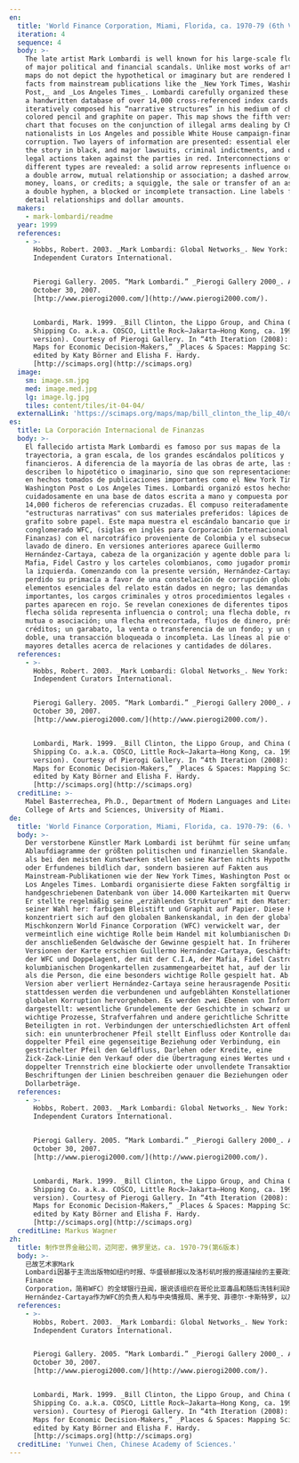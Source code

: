 ```yaml
---
en:
  title: 'World Finance Corporation, Miami, Florida, ca. 1970-79 (6th Version)'
  iteration: 4
  sequence: 4
  body: >-
    The late artist Mark Lombardi is well known for his large-scale flow charts
    of major political and financial scandals. Unlike most works of art, his
    maps do not depict the hypothetical or imaginary but are rendered based on
    facts from mainstream publications like the _New York Times, Washington
    Post,_ and _Los Angeles Times_. Lombardi carefully organized these facts in
    a handwritten database of over 14,000 cross-referenced index cards. He
    iteratively composed his “narrative structures” in his medium of choice:
    colored pencil and graphite on paper. This map shows the fifth version of a
    chart that focuses on the conjunction of illegal arms dealing by Chinese
    nationalists in Los Angeles and possible White House campaign-finance
    corruption. Two layers of information are presented: essential elements of
    the story in black, and major lawsuits, criminal indictments, and other
    legal actions taken against the parties in red. Interconnections of
    different types are revealed: a solid arrow represents influence or control;
    a double arrow, mutual relationship or association; a dashed arrow, flow of
    money, loans, or credits; a squiggle, the sale or transfer of an asset; and
    a double hyphen, a blocked or incomplete transaction. Line labels further
    detail relationships and dollar amounts.
  makers:
    - mark-lombardi/readme
  year: 1999
  references:
    - >-
      Hobbs, Robert. 2003. _Mark Lombardi: Global Networks_. New York:
      Independent Curators International.


      Pierogi Gallery. 2005. “Mark Lombardi.” _Pierogi Gallery 2000_. Accessed
      October 30, 2007.
      [http://www.pierogi2000.com/](http://www.pierogi2000.com/).


      Lombardi, Mark. 1999. _Bill Clinton, the Lippo Group, and China Ocean
      Shipping Co. a.k.a. COSCO, Little Rock—Jakarta—Hong Kong, ca. 1990s_ (5th
      version). Courtesy of Pierogi Gallery. In “4th Iteration (2008): Science
      Maps for Economic Decision-Makers,” _Places & Spaces: Mapping Science_,
      edited by Katy Börner and Elisha F. Hardy.
      [http://scimaps.org](http://scimaps.org)
  image:
    sm: image.sm.jpg
    med: image.med.jpg
    lg: image.lg.jpg
    tiles: content/tiles/it-04-04/
  externalLink: 'https://scimaps.org/maps/map/bill_clinton_the_lip_40/detail'
es:
  title: La Corporación Internacional de Finanzas
  body: >-
    El fallecido artista Mark Lombardi es famoso por sus mapas de la
    trayectoria, a gran escala, de los grandes escándalos políticos y
    financieros. A diferencia de la mayoría de las obras de arte, las suyas no
    describen lo hipotético o imaginario, sino que son representaciones basadas
    en hechos tomados de publicaciones importantes como el New York Times, el
    Washington Post o Los Angeles Times. Lombardi organizó estos hechos
    cuidadosamente en una base de datos escrita a mano y compuesta por más de
    14,000 ficheros de referencias cruzadas. Él compuso reiteradamente sus
    "estructuras narrativas" con sus materiales preferidos: lápices de colores y
    grafito sobre papel. Este mapa muestra el escándalo bancario que implicó al
    conglomerado WFC, (siglas en inglés para Corporación Internacional de
    Finanzas) con el narcotráfico proveniente de Colombia y el subsecuente
    lavado de dinero. En versiones anteriores aparece Guillermo
    Hernández-Cartaya, cabeza de la organización y agente doble para la CIA, la
    Mafia, Fidel Castro y los carteles colombianos, como jugador prominente, a
    la izquierda. Comenzando con la presente versión, Hernández-Cartaya ha
    perdido su primacía a favor de una constelación de corrupción global. Los
    elementos esenciales del relato están dados en negro; las demandas más
    importantes, los cargos criminales y otros procedimientos legales contra las
    partes aparecen en rojo. Se revelan conexiones de diferentes tipos: una
    flecha sólida representa influencia o control; una flecha doble, relación
    mutua o asociación; una flecha entrecortada, flujos de dinero, préstamos o
    créditos; un garabato, la venta o transferencia de un fondo; y un guión
    doble, una transacción bloqueada o incompleta. Las líneas al pie ofrecen
    mayores detalles acerca de relaciones y cantidades de dólares.
  references:
    - >-
      Hobbs, Robert. 2003. _Mark Lombardi: Global Networks_. New York:
      Independent Curators International.


      Pierogi Gallery. 2005. “Mark Lombardi.” _Pierogi Gallery 2000_. Accessed
      October 30, 2007.
      [http://www.pierogi2000.com/](http://www.pierogi2000.com/).


      Lombardi, Mark. 1999. _Bill Clinton, the Lippo Group, and China Ocean
      Shipping Co. a.k.a. COSCO, Little Rock—Jakarta—Hong Kong, ca. 1990s_ (5th
      version). Courtesy of Pierogi Gallery. In “4th Iteration (2008): Science
      Maps for Economic Decision-Makers,” _Places & Spaces: Mapping Science_,
      edited by Katy Börner and Elisha F. Hardy.
      [http://scimaps.org](http://scimaps.org)
  creditLine: >-
    Mabel Basterrechea, Ph.D., Department of Modern Languages and Literatures,
    College of Arts and Sciences, University of Miami.
de:
  title: 'World Finance Corporation, Miami, Florida, ca. 1970-79: (6. Version)'
  body: >-
    Der verstorbene Künstler Mark Lombardi ist berühmt für seine umfangreichen
    Ablaufdiagramme der größten politischen und finanziellen Skandale. Anders
    als bei den meisten Kunstwerken stellen seine Karten nichts Hypothetisches
    oder Erfundenes bildlich dar, sondern basieren auf Fakten aus
    Mainstream-Publikationen wie der New York Times, Washington Post oder der
    Los Angeles Times. Lombardi organisierte diese Fakten sorgfältig in einer
    handgeschriebenen Datenbank von über 14.000 Karteikarten mit Querverweisen.
    Er stellte regelmäßig seine „erzählenden Strukturen“ mit den Materialien
    seiner Wahl her: farbigem Bleistift und Graphit auf Papier. Diese Karte
    konzentriert sich auf den globalen Bankenskandal, in den der globale
    Mischkonzern World Finance Corporation (WFC) verwickelt war, der
    vermeintlich eine wichtige Rolle beim Handel mit kolumbianischen Drogen und
    der anschließenden Geldwäsche der Gewinne gespielt hat. In früheren
    Versionen der Karte erschien Guillermo Hernández-Cartaya, Geschäftsführer
    der WFC und Doppelagent, der mit der C.I.A, der Mafia, Fidel Castro, und
    kolumbianischen Drogenkartellen zusammengearbeitet hat, auf der linken Seite
    als die Person, die eine besonders wichtige Rolle gespielt hat. Ab dieser
    Version aber verliert Hernández-Cartaya seine herausragende Position und
    stattdessen werden die verbundenen und aufgeblähten Konstellationen der
    globalen Korruption hervorgehoben. Es werden zwei Ebenen von Informationen
    dargestellt: wesentliche Grundelemente der Geschichte in schwarz und
    wichtige Prozesse, Strafverfahren und andere gerichtliche Schritte gegen die
    Beteiligten in rot. Verbindungen der unterschiedlichsten Art offenbaren
    sich: ein ununterbrochener Pfeil stellt Einfluss oder Kontrolle dar, ein
    doppelter Pfeil eine gegenseitige Beziehung oder Verbindung, ein
    gestrichelter Pfeil den Geldfluss, Darlehen oder Kredite, eine
    Zick-Zack-Linie den Verkauf oder die Übertragung eines Wertes und ein
    doppelter Trennstrich eine blockierte oder unvollendete Transaktion.
    Beschriftungen der Linien beschreiben genauer die Beziehungen oder
    Dollarbeträge.
  references:
    - >-
      Hobbs, Robert. 2003. _Mark Lombardi: Global Networks_. New York:
      Independent Curators International.


      Pierogi Gallery. 2005. “Mark Lombardi.” _Pierogi Gallery 2000_. Accessed
      October 30, 2007.
      [http://www.pierogi2000.com/](http://www.pierogi2000.com/).


      Lombardi, Mark. 1999. _Bill Clinton, the Lippo Group, and China Ocean
      Shipping Co. a.k.a. COSCO, Little Rock—Jakarta—Hong Kong, ca. 1990s_ (5th
      version). Courtesy of Pierogi Gallery. In “4th Iteration (2008): Science
      Maps for Economic Decision-Makers,” _Places & Spaces: Mapping Science_,
      edited by Katy Börner and Elisha F. Hardy.
      [http://scimaps.org](http://scimaps.org)
  creditLine: Markus Wagner
zh:
  title: 制作世界金融公司，迈阿密，佛罗里达，ca. 1970-79(第6版本)
  body: >-
    已故艺术家Mark
    Lombardi因基于主流出版物如纽约时报、华盛顿邮报以及洛杉矶时报的报道描绘的主要政治金融丑闻的大型流程图而著名。Lombardi仔细地整理了这些报道，这些报道存在于一个手写数据库中的超过14000片交叉引用卡片。他通过他所选择的媒介：书面上彩色铅笔和石墨，反复地整理他的“叙事结构”。该地图主要集中讨论了涉及全球企业集团世界金融公司（World
    Finance
    Corporation，简称WFC）的全球银行丑闻，据说该组织在哥伦比亚毒品和随后洗钱利润的非法交易中起重要的作用。在该地图的早期版本中，Guillermo
    Hernández-Cartaya作为WFC的负责人和与中央情报局、黑手党、菲德尔·卡斯特罗，以及哥伦比亚贩毒集团合作的双重间谍，在图的左边显示为突出的参与者。虽然从该版本开始，Hernández-Cartaya就失去了首领位置，反而强调全球腐败的相互关联和愈发复杂。在图中，黑色表示了故事的基本因素；红色代表针对当事人的重大诉讼、刑事控告以及其他法律制裁。揭示了不同类型的关联：实线箭头代表了影响或控制；双箭头代表了关系或关联；虚线箭头代表了资金、贷款或信用的流动情况；曲线代表了资产销售或转移的情况；以及双连字符代表了受阻或不完全交易。线性标签进一步详细描述了关系和资金的数量。
  references:
    - >-
      Hobbs, Robert. 2003. _Mark Lombardi: Global Networks_. New York:
      Independent Curators International.


      Pierogi Gallery. 2005. “Mark Lombardi.” _Pierogi Gallery 2000_. Accessed
      October 30, 2007.
      [http://www.pierogi2000.com/](http://www.pierogi2000.com/).


      Lombardi, Mark. 1999. _Bill Clinton, the Lippo Group, and China Ocean
      Shipping Co. a.k.a. COSCO, Little Rock—Jakarta—Hong Kong, ca. 1990s_ (5th
      version). Courtesy of Pierogi Gallery. In “4th Iteration (2008): Science
      Maps for Economic Decision-Makers,” _Places & Spaces: Mapping Science_,
      edited by Katy Börner and Elisha F. Hardy.
      [http://scimaps.org](http://scimaps.org)
  creditLine: 'Yunwei Chen, Chinese Academy of Sciences.'
---
```

